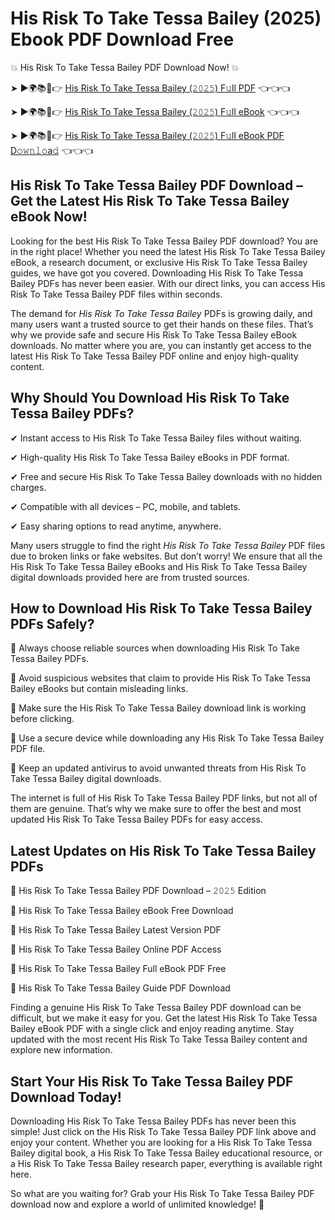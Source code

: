 # His Risk To Take Tessa Bailey (2025) Ebook PDF Download Free

💥 His Risk To Take Tessa Bailey PDF Download Now! 💥

➤ ►🌍📚📱👉 [His Risk To Take Tessa Bailey (𝟸𝟶𝟸𝟻) F𝚞ll PDF](https://getpdf.xyz/his-risk-to-take-tessa-bailey) 👈👈👈


➤ ►🌍📚📱👉 [His Risk To Take Tessa Bailey (𝟸𝟶𝟸𝟻) F𝚞ll eBook](https://getpdf.xyz/his-risk-to-take-tessa-bailey) 👈👈👈


➤ ►🌍📚📱👉 [His Risk To Take Tessa Bailey (𝟸𝟶𝟸𝟻) F𝚞ll eBook PDF D𝚘𝚠𝚗𝚕𝚘a𝚍](https://getpdf.xyz/his-risk-to-take-tessa-bailey) 👈👈👈


## His Risk To Take Tessa Bailey PDF Download – Get the Latest His Risk To Take Tessa Bailey eBook Now!

Looking for the best His Risk To Take Tessa Bailey PDF download? You are in the right place! Whether you need the latest His Risk To Take Tessa Bailey eBook, a research document, or exclusive His Risk To Take Tessa Bailey guides, we have got you covered. Downloading His Risk To Take Tessa Bailey PDFs has never been easier. With our direct links, you can access His Risk To Take Tessa Bailey PDF files within seconds.

The demand for *His Risk To Take Tessa Bailey* PDFs is growing daily, and many users want a trusted source to get their hands on these files. That’s why we provide safe and secure His Risk To Take Tessa Bailey eBook downloads. No matter where you are, you can instantly get access to the latest His Risk To Take Tessa Bailey PDF online and enjoy high-quality content.

## Why Should You Download His Risk To Take Tessa Bailey PDFs?

✔ Instant access to His Risk To Take Tessa Bailey files without waiting.

✔ High-quality His Risk To Take Tessa Bailey eBooks in PDF format.

✔ Free and secure His Risk To Take Tessa Bailey downloads with no hidden charges.

✔ Compatible with all devices – PC, mobile, and tablets.

✔ Easy sharing options to read anytime, anywhere.

Many users struggle to find the right *His Risk To Take Tessa Bailey* PDF files due to broken links or fake websites. But don’t worry! We ensure that all the His Risk To Take Tessa Bailey eBooks and His Risk To Take Tessa Bailey digital downloads provided here are from trusted sources.

## How to Download His Risk To Take Tessa Bailey PDFs Safely?

📌 Always choose reliable sources when downloading His Risk To Take Tessa Bailey PDFs.

📌 Avoid suspicious websites that claim to provide His Risk To Take Tessa Bailey eBooks but contain misleading links.

📌 Make sure the His Risk To Take Tessa Bailey download link is working before clicking.

📌 Use a secure device while downloading any His Risk To Take Tessa Bailey PDF file.

📌 Keep an updated antivirus to avoid unwanted threats from His Risk To Take Tessa Bailey digital downloads.

The internet is full of His Risk To Take Tessa Bailey PDF links, but not all of them are genuine. That’s why we make sure to offer the best and most updated His Risk To Take Tessa Bailey PDFs for easy access.

## Latest Updates on His Risk To Take Tessa Bailey PDFs

🔹 His Risk To Take Tessa Bailey PDF Download – 𝟸𝟶𝟸𝟻 Edition

🔹 His Risk To Take Tessa Bailey eBook Free Download

🔹 His Risk To Take Tessa Bailey Latest Version PDF

🔹 His Risk To Take Tessa Bailey Online PDF Access

🔹 His Risk To Take Tessa Bailey Full eBook PDF Free

🔹 His Risk To Take Tessa Bailey Guide PDF Download

Finding a genuine His Risk To Take Tessa Bailey PDF download can be difficult, but we make it easy for you. Get the latest His Risk To Take Tessa Bailey eBook PDF with a single click and enjoy reading anytime. Stay updated with the most recent His Risk To Take Tessa Bailey content and explore new information.

## Start Your His Risk To Take Tessa Bailey PDF Download Today!

Downloading His Risk To Take Tessa Bailey PDFs has never been this simple! Just click on the His Risk To Take Tessa Bailey PDF link above and enjoy your content. Whether you are looking for a His Risk To Take Tessa Bailey digital book, a His Risk To Take Tessa Bailey educational resource, or a His Risk To Take Tessa Bailey research paper, everything is available right here.

So what are you waiting for? Grab your His Risk To Take Tessa Bailey PDF download now and explore a world of unlimited knowledge! 🚀
